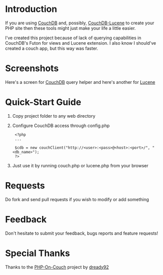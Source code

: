 Introduction
============

If you are using [CouchDB](https://github.com/apache/couchdb) and, possibly, [CouchDB-Lucene](https://github.com/rnewson/couchdb-lucene) to create your PHP site
then these tools might just make your life a little easier.

I've created this project because of lack of querying capabilities in CouchDB's Futon for views and Lucene extension. 
I also know I should've created a couch app, but this way was faster.


Screenshots
===========

Here's a screen for [CouchDB](http://tour2thailand.com/tmp/github/couch2.png) query helper and here's another for [Lucene](http://tour2thailand.com/tmp/github/lucene2.png)


Quick-Start Guide
=================

1. Copy project folder to any web directory
   
2. Configure CouchDB access through config.php
        
        <?php
		...
		
        $cdb = new couchClient("http://<user>:<pass>@<host>:<port>/", "<db_name>");
		?>

3. Just use it by running couch.php or lucene.php from your browser


Requests
========
		
Do fork and send pull requests if you wish to modify or add something

		
Feedback
========

Don't hesitate to submit your feedback, bugs reports and feature requests! 


Special Thanks
==============

Thanks to the [PHP-On-Couch](https://github.com/dready92/PHP-on-Couch) project by [dready92](https://github.com/dready92)
